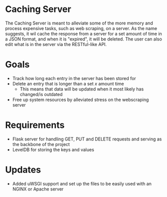 # Caching Server

The Caching Server is meant to alleviate some of the more memory and process expensive tasks, such as web scraping, on a server. As the name suggests, it wil cache the response from a server for a set amount of time in a JSON format, and when it is "expired", it will be deleted. The user can also edit what is in the server via the RESTful-like API.

# Goals
* Track how long each entry in the server has been stored for
* Delete an entry that is longer than a set *x* amount time
  * This means that data will be updated when it most likely has changed/is outdated
* Free up system resources by alleviated stress on the webscraping server

# Requirements
* Flask server for handling GET, PUT and DELETE requests and serving as the backbone of the project
* LevelDB for storing the keys and values

# Updates
* Added uWSGI support and set up the files to be easily used with an NGINX or Apache server

